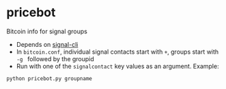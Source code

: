 # pricebot
Bitcoin info for signal groups

* Depends on [signal-cli](https://github.com/AsamK/signal-cli/)
* In `bitcoin.conf`, individual signal contacts start with `+`, groups start with `-g ` followed by the groupid
* Run with one of the `signalcontact` key values as an argument. Example:
```
python pricebot.py groupname
```
